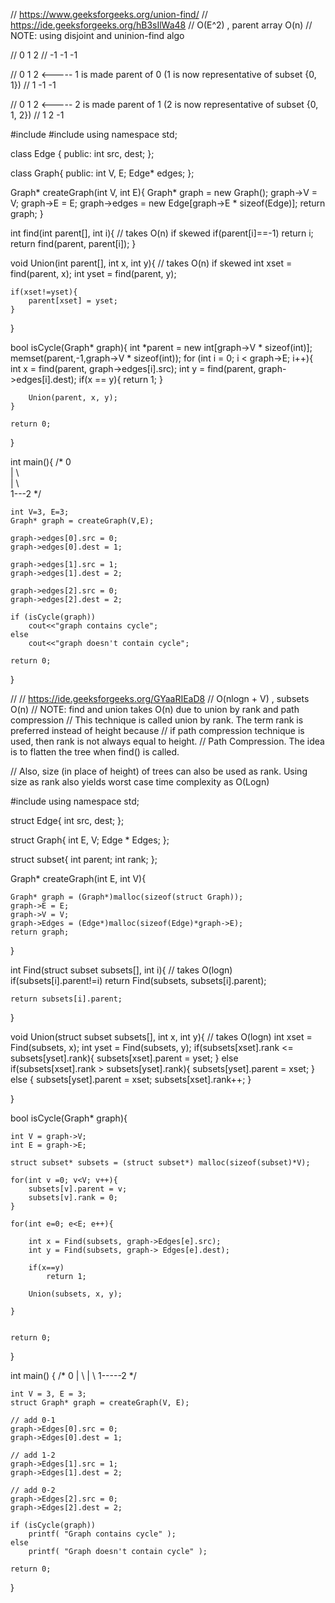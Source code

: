 // https://www.geeksforgeeks.org/union-find/
// https://ide.geeksforgeeks.org/hB3sIlWa48
// O(E^2) , parent array O(n)
// NOTE: using disjoint and uninion-find algo

// 0   1   2
// -1 -1  -1 

// 0   1   2    <----- 1 is made parent of 0 (1 is now representative of subset {0, 1})
// 1  -1  -1

// 0   1   2    <----- 2 is made parent of 1 (2 is now representative of subset {0, 1, 2})
// 1   2  -1

#include<iostream>
#include<cstring>
using namespace std;

class Edge {
    public:
    int src, dest;
};

class Graph{
    public:
    int V, E;
    Edge* edges;
};

Graph* createGraph(int V, int E){
    Graph* graph = new Graph();
    graph->V = V;
    graph->E = E;
    graph->edges = new Edge[graph->E * sizeof(Edge)];
    return graph;
}

int find(int parent[], int i){ // takes O(n) if skewed
    if(parent[i]==-1)
        return i;
    return find(parent, parent[i]);
}

void Union(int parent[], int x, int y){ // takes O(n) if skewed
    int xset = find(parent, x);
    int yset = find(parent, y);

    if(xset!=yset){
        parent[xset] = yset;
    }
}

bool isCycle(Graph* graph){ 
    int *parent = new int[graph->V * sizeof(int)];
    memset(parent,-1,graph->V * sizeof(int));
    for (int i = 0; i < graph->E; i++){
        int x = find(parent, graph->edges[i].src);
        int y = find(parent, graph->edges[i].dest);
        if(x == y){
            return 1;
        }

        Union(parent, x, y);
    }

    return 0;
}


int main(){
    /*   0  
        | \  
        |  \  
        1---2 */

    int V=3, E=3;
    Graph* graph = createGraph(V,E);

    graph->edges[0].src = 0;  
    graph->edges[0].dest = 1;  
  
    graph->edges[1].src = 1;  
    graph->edges[1].dest = 2;  
  
    graph->edges[2].src = 0;  
    graph->edges[2].dest = 2;  
  
    if (isCycle(graph))  
        cout<<"graph contains cycle";  
    else
        cout<<"graph doesn't contain cycle";

    return 0;
}



// <gfg link>
// https://ide.geeksforgeeks.org/GYaaRIEaD8
// O(nlogn + V) , subsets O(n)
// NOTE: find and union takes O(n) due to union by rank and path compression
//      This technique is called union by rank. The term rank is preferred instead of height because 
//      if path compression technique is used, then rank is not always equal to height. 
// Path Compression. The idea is to flatten the tree when find() is called.

// Also, size (in place of height) of trees can also be used as rank. Using size as rank also yields worst case time complexity as O(Logn)




#include<iostream>
using namespace std;

struct Edge{
    int src, dest;
};


struct Graph{
    int E, V;
    Edge * Edges;
};

struct subset{
    int parent;
    int rank;
};

Graph* createGraph(int E, int V){

    Graph* graph = (Graph*)malloc(sizeof(struct Graph));
    graph->E = E;
    graph->V = V;
    graph->Edges = (Edge*)malloc(sizeof(Edge)*graph->E);
    return graph;

}

int Find(struct subset subsets[], int i){ // takes O(logn)
    if(subsets[i].parent!=i)
        return Find(subsets, subsets[i].parent);
    
    return subsets[i].parent;
}

void Union(struct subset subsets[], int x, int y){ // takes O(logn)
    int xset = Find(subsets, x);
    int yset = Find(subsets, y);
    if(subsets[xset].rank <= subsets[yset].rank){
        subsets[xset].parent = yset;
    }
    else if(subsets[xset].rank > subsets[yset].rank){
        subsets[yset].parent = xset;
    }
    else {
        subsets[yset].parent = xset;
        subsets[xset].rank++;
    }

}

bool isCycle(Graph* graph){

    int V = graph->V;
    int E = graph->E;

    struct subset* subsets = (struct subset*) malloc(sizeof(subset)*V);

    for(int v =0; v<V; v++){
        subsets[v].parent = v;
        subsets[v].rank = 0;
    }

    for(int e=0; e<E; e++){

        int x = Find(subsets, graph->Edges[e].src);
        int y = Find(subsets, graph-> Edges[e].dest);

        if(x==y)
            return 1;

        Union(subsets, x, y);

    }


    return 0;
}


int main() 
{ 
    /*
         0 
        |  \ 
        |    \ 
        1-----2 */
  
    int V = 3, E = 3; 
    struct Graph* graph = createGraph(V, E); 
  
    // add 0-1 
    graph->Edges[0].src = 0; 
    graph->Edges[0].dest = 1; 
  
    // add 1-2 
    graph->Edges[1].src = 1; 
    graph->Edges[1].dest = 2; 
  
    // add 0-2 
    graph->Edges[2].src = 0; 
    graph->Edges[2].dest = 2; 
  
    if (isCycle(graph)) 
        printf( "Graph contains cycle" ); 
    else
        printf( "Graph doesn't contain cycle" ); 
  
    return 0; 
}